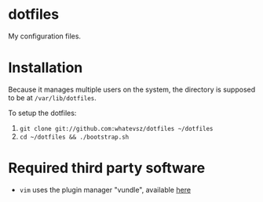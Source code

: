 # dotfiles

My configuration files.

# Installation

Because it manages multiple users on the system, the directory is supposed to be
at `/var/lib/dotfiles`.

To setup the dotfiles:

1. `git clone git://github.com:whatevsz/dotfiles ~/dotfiles`
2. `cd ~/dotfiles && ./bootstrap.sh`

# Required third party software

- `vim` uses the plugin manager "vundle", available [here](https://github.com/gmarik/vundle)
